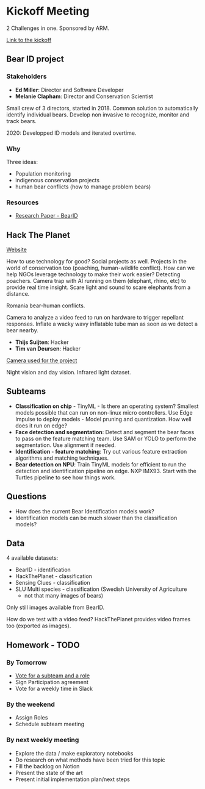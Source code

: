 # Kickoff Meeting

2 Challenges in one. Sponsored by ARM.

[Link to the kickoff](https://drive.google.com/file/d/17IzvXvvwGgPfgJ0OI87hYldbdlKz8i2I/view)

## Bear ID project

### Stakeholders

- __Ed Miller__: Director and Software Developer
- __Melanie Clapham__: Director and Conservation Scientist

Small crew of 3 directors, started in 2018. Common solution to
automatically identify individual bears.
Develop non invasive to recognize, monitor and track bears.

2020: Developped ID models and iterated overtime.

### Why

Three ideas:

- Population monitoring
- indigenous conservation projects
- human bear conflicts (how to manage problem bears)

### Resources 

- [Research Paper - BearID](https://onlinelibrary.wiley.com/doi/full/10.1002/ece3.6840)

## Hack The Planet

[Website](https://www.hack-the-planet.io/)

How to use technology for good? Social projects as well. Projects in the
world of conservation too (poaching, human-wildlife conflict). How can
we help NGOs leverage technology to make their work easier?
Detecting poachers.
Camera trap with AI running on them (elephant, rhino, etc) to provide
real time insight. Scare light and sound to scare elephants from a
distance.

Romania bear-human conflicts.

Camera to analyze a video feed to run on hardware to trigger repellant responses.
Inflate a wacky wavy inflatable tube man as soon as we detect a bear
nearby.

- __Thijs Suijten__: Hacker
- __Tim van Deursen__: Hacker

[Camera used for the project](https://openmv.io/products/openmv-cam-rt?variant=39973964775518)

Night vision and day vision.
Infrared light dataset.

## Subteams

- __Classification on chip__ - TinyML - Is there an operating system?
  Smallest models possible that can run on non-linux micro controllers.
Use Edge Impulse to deploy models - Model pruning and quantization.
How well does it run on edge?
- __Face detection and segmentation__: Detect and segment the bear faces to
pass on the feature matching team.
Use SAM or YOLO to perform the segmentation. Use alignment if needed.
- __Identification - feature matching__: Try out various feature
extraction algorithms and matching techniques.
- __Bear detection on NPU__: Train TinyML models for efficient to run
the detection and identification pipeline on edge. NXP IMX93.
Start with the Turtles pipeline to see how things work.

## Questions

- How does the current Bear Identification models work?
- Identification models can be much slower than the classification models?

## Data

4 available datasets:

- BearID - identification
- HackThePlanet - classification
- Sensing Clues - classification
- SLU Multi species - classification (Swedish University of Agriculture
  - not that many images of bears)

Only still images available from BearID.

How do we test with a video feed?
HackThePlanet provides video frames too (exported as images).

## Homework - TODO

### By Tomorrow

- [Vote for a subteam and a role](https://docs.google.com/spreadsheets/d/193KSr5-qKMl_7HnegDY-t5ImH5vtJ41_0i0Acjv9WTA/edit#gid=0)
- Sign Participation agreement
- Vote for a weekly time in Slack

### By the weekend

- Assign Roles
- Schedule subteam meeting

### By next weekly meeting

- Explore the data / make exploratory notebooks
- Do research on what methods have been tried for this topic
- Fill the backlog on Notion
- Present the state of the art
- Present initial implementation plan/next steps
